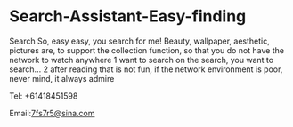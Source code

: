 # Search-Assistant-Easy-finding

Search So, easy easy, you search for me!
Beauty, wallpaper, aesthetic, pictures are, to support the collection function, so that you do not have the network to watch anywhere
1 want to search on the search, you want to search...
2 after reading that is not fun, if the network environment is poor, never mind, it always admire

Tel: +61418451598

Email:7fs7r5@sina.com
